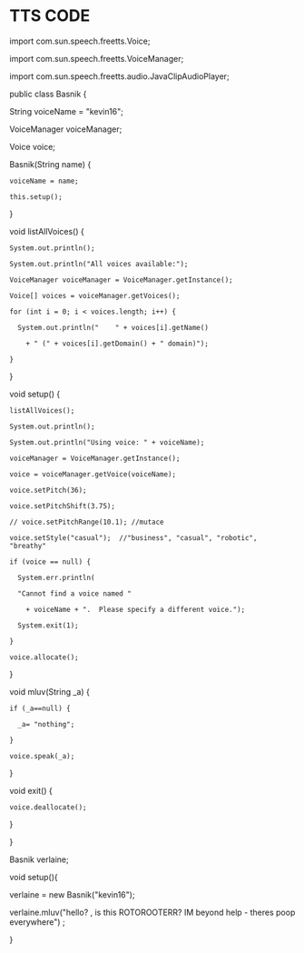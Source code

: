 # TTS CODE

import com.sun.speech.freetts.Voice;

import com.sun.speech.freetts.VoiceManager;

import com.sun.speech.freetts.audio.JavaClipAudioPlayer;

public class Basnik {

  String voiceName = "kevin16";

  VoiceManager voiceManager;

  Voice voice; 

  Basnik(String name) {

    voiceName = name;     

    this.setup();

  }

  void listAllVoices() {

    System.out.println();

    System.out.println("All voices available:");    

    VoiceManager voiceManager = VoiceManager.getInstance();

    Voice[] voices = voiceManager.getVoices();

    for (int i = 0; i < voices.length; i++) {

      System.out.println("    " + voices[i].getName()

        + " (" + voices[i].getDomain() + " domain)");

    }

  }

  void setup() {

    listAllVoices();

    System.out.println();

    System.out.println("Using voice: " + voiceName);

    voiceManager = VoiceManager.getInstance();

    voice = voiceManager.getVoice(voiceName);  

    voice.setPitch(36);

    voice.setPitchShift(3.75);

    // voice.setPitchRange(10.1); //mutace

    voice.setStyle("casual");  //"business", "casual", "robotic", "breathy"

    if (voice == null) {

      System.err.println(

      "Cannot find a voice named "

        + voiceName + ".  Please specify a different voice.");

      System.exit(1);

    }  

    voice.allocate();

  }

  void mluv(String _a) {     

    if (_a==null) {

      _a= "nothing";

    }

    voice.speak(_a);

  }

  void exit() {

    voice.deallocate();

  }

}

Basnik verlaine;

void setup(){

 verlaine = new Basnik("kevin16");

 verlaine.mluv("hello? , is this ROTOROOTERR? IM beyond help - theres poop everywhere") ;

} 